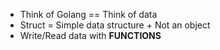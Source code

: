 
- Think of Golang == Think of data
- Struct = Simple data structure + Not an object
- Write/Read data with **FUNCTIONS**